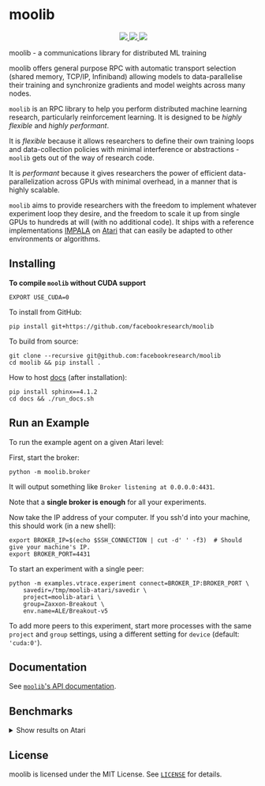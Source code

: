 # moolib

<p align="center">
<a href="https://github.com/facebookresearch/moolib/actions/workflows/run_python_tests.yml">
  <img src="https://github.com/facebookresearch/moolib/actions/workflows/run_python_tests.yml/badge.svg?branch=main" />
</a>
<a href="https://github.com/facebookresearch/moolib/actions/workflows/black_flake8.yml">
  <img src="https://github.com/facebookresearch/moolib/actions/workflows/black_flake8.yml/badge.svg?branch=main" />
</a>
<a href="https://github.com/facebookresearch/moolib/actions/workflows/clang-format.yml">
  <img src="https://github.com/facebookresearch/moolib/actions/workflows/clang-format.yml/badge.svg?branch=main" />
</a>
</p>

moolib - a communications library for distributed ML training

moolib offers general purpose RPC with automatic transport
selection (shared memory, TCP/IP, Infiniband) allowing models to
data-parallelise their training and synchronize gradients
and model weights across many nodes.

`moolib` is an RPC library to help you perform distributed machine
learning research, particularly reinforcement learning. It is designed
to be *highly flexible* and *highly performant*.

It is *flexible* because it allows researchers to define their own
training loops and data-collection policies with minimal interference
or abstractions - `moolib` gets out of the way of research code.

It is *performant* because it gives researchers the power of efficient
data-parallelization across GPUs with minimal overhead, in a manner
that is highly scalable.

`moolib` aims to provide researchers with the freedom to implement
whatever experiment loop they desire, and the freedom to scale it up
from single GPUs to hundreds at will (with no additional code). It
ships with a reference implementations
[IMPALA](examples/vtrace/experiment.py) on
[Atari](examples/atari/environment.py) that can easily be adapted to
other environments or algorithms.

## Installing

**To compile `moolib` without CUDA support**

    EXPORT USE_CUDA=0

To install from GitHub:

    pip install git+https://github.com/facebookresearch/moolib

To build from source:

    git clone --recursive git@github.com:facebookresearch/moolib
    cd moolib && pip install .

How to host [docs](https://facebookresearch.github.io/moolib/) (after installation):

    pip install sphinx==4.1.2
    cd docs && ./run_docs.sh

## Run an Example

To run the example agent on a given Atari level:

First, start the broker:

    python -m moolib.broker

It will output something like `Broker listening at 0.0.0.0:4431`.

Note that a **single broker is enough** for all your experiments.

Now take the IP address of your computer. If you ssh'd into your
machine, this should work (in a new shell):

```
export BROKER_IP=$(echo $SSH_CONNECTION | cut -d' ' -f3)  # Should give your machine's IP.
export BROKER_PORT=4431
```

To start an experiment with a single peer:

    python -m examples.vtrace.experiment connect=BROKER_IP:BROKER_PORT \
        savedir=/tmp/moolib-atari/savedir \
        project=moolib-atari \
        group=Zaxxon-Breakout \
        env.name=ALE/Breakout-v5

To add more peers to this experiment, start more processes with the
same `project` and `group` settings, using a different setting for
`device` (default: `'cuda:0'`).

## Documentation

See [`moolib`'s API documentation](https://facebookresearch.github.io/moolib/).

## Benchmarks

<details><summary>Show results on Atari</summary>

![atari_1](./docs/atari_1.png)
![atari_2](./docs/atari_2.png)
</details>

## License

moolib is licensed under the MIT License. See [`LICENSE`](LICENSE) for details.
